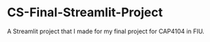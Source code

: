 # CS-Final-Streamlit-Project
A Streamlit project that I made for my final project for CAP4104 in FIU.
